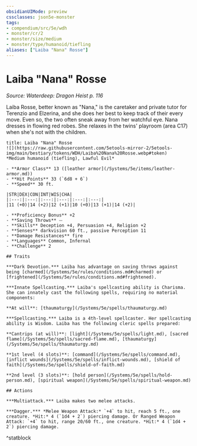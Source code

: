 ```yaml
---
obsidianUIMode: preview
cssclasses: json5e-monster
tags:
- compendium/src/5e/wdh
- monster/cr/2
- monster/size/medium
- monster/type/humanoid/tiefling
aliases: ["Laiba "Nana" Rosse"]
---
```

# Laiba "Nana" Rosse
*Source: Waterdeep: Dragon Heist p. 116*  

Laiba Rosse, better known as "Nana," is the caretaker and private tutor for Terenzio and Elzerina, and she does her best to keep track of their every move. Even so, the two often sneak away from her watchful eye. Nana dresses in flowing red robes. She relaxes in the twins' playroom (area C17) when she's not with the children.

```ad-statblock
title: Laiba "Nana" Rosse
![](https://raw.githubusercontent.com/5etools-mirror-2/5etools-img/main/bestiary/tokens/WDH/Laiba%20Nana%20Rosse.webp#token)
*Medium humanoid (tiefling), Lawful Evil*

- **Armor Class** 13 ([leather armor](/Systems/5e/items/leather-armor.md))
- **Hit Points** 33 (`6d8 + 6`)
- **Speed** 30 ft.

|STR|DEX|CON|INT|WIS|CHA|
|:---:|:---:|:---:|:---:|:---:|:---:|
|11 (+0)|14 (+2)|12 (+1)|10 (+0)|13 (+1)|14 (+2)|

- **Proficiency Bonus** +2
- **Saving Throws** ⏤
- **Skills** Deception +4, Persuasion +4, Religion +2
- **Senses** darkvision 60 ft., passive Perception 11
- **Damage Resistances** fire
- **Languages** Common, Infernal
- **Challenge** 2

## Traits

***Dark Devotion.*** Laiba has advantage on saving throws against being [charmed](/Systems/5e/rules/conditions.md#charmed) or [frightened](/Systems/5e/rules/conditions.md#frightened).

***Innate Spellcasting.*** Laiba's spellcasting ability is Charisma. She can innately cast the following spells, requiring no material components:

**At will**: [thaumaturgy](/Systems/5e/spells/thaumaturgy.md)

***Spellcasting.*** Laiba is a 4th-level spellcaster. Her spellcasting ability is Wisdom. Laiba has the following cleric spells prepared:

**Cantrips (at will)**: [light](/Systems/5e/spells/light.md), [sacred flame](/Systems/5e/spells/sacred-flame.md), [thaumaturgy](/Systems/5e/spells/thaumaturgy.md)

**1st level (4 slots)**: [command](/Systems/5e/spells/command.md), [inflict wounds](/Systems/5e/spells/inflict-wounds.md), [shield of faith](/Systems/5e/spells/shield-of-faith.md)

**2nd level (3 slots)**: [hold person](/Systems/5e/spells/hold-person.md), [spiritual weapon](/Systems/5e/spells/spiritual-weapon.md)

## Actions

***Multiattack.*** Laiba makes two melee attacks.

***Dagger.*** *Melee Weapon Attack:* `+4` to hit, reach 5 ft., one creature. *Hit:* 4 (`1d4 + 2`) piercing damage. Or Ranged Weapon Attack: `+4` to hit, range 20/60 ft., one creature. *Hit:* 4 (`1d4 + 2`) piercing damage.
```
^statblock
